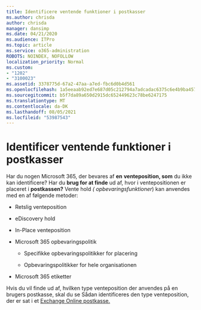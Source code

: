 ```yaml
---
title: Identificere ventende funktioner i postkasser
ms.author: chrisda
author: chrisda
manager: dansimp
ms.date: 04/21/2020
ms.audience: ITPro
ms.topic: article
ms.service: o365-administration
ROBOTS: NOINDEX, NOFOLLOW
localization_priority: Normal
ms.custom:
- "1202"
- "3100023"
ms.assetid: 3378775d-67a2-47aa-a7ed-fbc6d0b4d561
ms.openlocfilehash: 1a5eeaab92ed7e687d05c212794a7adcadac6375c6e4b9ba4578835d9a9b9ef5
ms.sourcegitcommit: b5f7da89a650d2915dc652449623c78be6247175
ms.translationtype: MT
ms.contentlocale: da-DK
ms.lasthandoff: 08/05/2021
ms.locfileid: "53987543"
---
```

# <a name="identify-holds-placed-on-mailboxes"></a>Identificer ventende funktioner i postkasser

Har du nogen Microsoft 365, der bevares af **en** **venteposition, som** du ikke kan identificere? Har du **brug for at finde** ud af, hvor i ventepositionen er placeret i **postkassen?** Vente hold *( opbevaringsfunktioner*) kan anvendes med en af følgende metoder:
  
- Retslig venteposition

- eDiscovery hold

- In-Place venteposition

- Microsoft 365 opbevaringspolitik 

  - Specifikke opbevaringspolitikker for placering

  - Opbevaringspolitikker for hele organisationen

- Microsoft 365 etiketter

Hvis du vil finde ud af, hvilken type venteposition der anvendes på en brugers postkasse, skal du se Sådan identificeres den type venteposition, der er sat i et [Exchange Online postkasse.](https://docs.microsoft.com/microsoft-365/compliance/identify-a-hold-on-an-exchange-online-mailbox)
